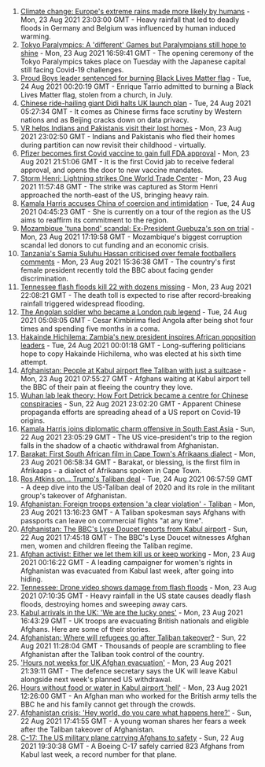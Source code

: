 1. [Climate change: Europe's extreme rains made more likely by humans](https://www.bbc.co.uk/news/science-environment-58309900) - Mon, 23 Aug 2021 23:03:00 GMT - Heavy rainfall that led to deadly floods in Germany and Belgium was influenced by human induced warming.
2. [Tokyo Paralympics: A 'different' Games but Paralympians still hope to shine](https://www.bbc.co.uk/sport/disability-sport/58306545) - Mon, 23 Aug 2021 16:59:41 GMT - The opening ceremony of the Tokyo Paralympics takes place on Tuesday with the Japanese capital still facing Covid-19 challenges.
3. [Proud Boys leader sentenced for burning Black Lives Matter flag](https://www.bbc.co.uk/news/world-us-canada-58312254) - Tue, 24 Aug 2021 00:20:19 GMT - Enrique Tarrio admitted to burning a Black Lives Matter flag, stolen from a church, in July.
4. [Chinese ride-hailing giant Didi halts UK launch plan](https://www.bbc.co.uk/news/business-58312996) - Tue, 24 Aug 2021 05:27:34 GMT - It comes as Chinese firms face scrutiny by Western nations and as Beijing cracks down on data privacy.
5. [VR helps Indians and Pakistanis visit their lost homes](https://www.bbc.co.uk/news/world-asia-india-58265851) - Mon, 23 Aug 2021 23:02:50 GMT - Indians and Pakistanis who fled their homes during partition can now revisit their childhood - virtually.
6. [Pfizer becomes first Covid vaccine to gain full FDA approval](https://www.bbc.co.uk/news/world-us-canada-58309254) - Mon, 23 Aug 2021 21:51:06 GMT - It is the first Covid jab to receive federal approval, and opens the door to new vaccine mandates.
7. [Storm Henri: Lightning strikes One World Trade Center](https://www.bbc.co.uk/news/world-us-canada-58304611) - Mon, 23 Aug 2021 11:57:48 GMT - The strike was captured as Storm Henri approached the north-east of the US, bringing heavy rain.
8. [Kamala Harris accuses China of coercion and intimidation](https://www.bbc.co.uk/news/world-asia-58312947) - Tue, 24 Aug 2021 04:45:23 GMT - She is currently on a tour of the region as the US aims to reaffirm its commitment to the region.
9. [Mozambique 'tuna bond' scandal: Ex-President Guebuza's son on trial](https://www.bbc.co.uk/news/world-africa-58304737) - Mon, 23 Aug 2021 17:19:58 GMT - Mozambique's biggest corruption scandal led donors to cut funding and an economic crisis.
10. [Tanzania's Samia Suluhu Hassan criticised over female footballers comments](https://www.bbc.co.uk/news/world-africa-58306708) - Mon, 23 Aug 2021 15:36:38 GMT - The country's first female president recently told the BBC about facing gender discrimination.
11. [Tennessee flash floods kill 22 with dozens missing](https://www.bbc.co.uk/news/world-us-canada-58300877) - Mon, 23 Aug 2021 22:08:21 GMT - The death toll is expected to rise after record-breaking rainfall triggered widespread flooding.
12. [The Angolan soldier who became a London pub legend](https://www.bbc.co.uk/news/uk-58266180) - Tue, 24 Aug 2021 05:08:05 GMT - Cesar Kimbirima fled Angola after being shot four times and spending five months in a coma.
13. [Hakainde Hichilema: Zambia's new president inspires African opposition leaders](https://www.bbc.co.uk/news/world-africa-58270973) - Tue, 24 Aug 2021 00:01:18 GMT - Long-suffering politicians hope to copy Hakainde Hichilema, who was elected at his sixth time attempt.
14. [Afghanistan: People at Kabul airport flee Taliban with just a suitcase](https://www.bbc.co.uk/news/world-asia-58300386) - Mon, 23 Aug 2021 07:55:27 GMT - Afghans waiting at Kabul airport tell the BBC of their pain at fleeing the country they love.
15. [Wuhan lab leak theory: How Fort Detrick became a centre for Chinese conspiracies](https://www.bbc.co.uk/news/world-us-canada-58273322) - Sun, 22 Aug 2021 23:02:20 GMT - Apparent Chinese propaganda efforts are spreading ahead of a US report on Covid-19 origins.
16. [Kamala Harris joins diplomatic charm offensive in South East Asia](https://www.bbc.co.uk/news/world-asia-58277226) - Sun, 22 Aug 2021 23:05:29 GMT - The US vice-president's trip to the region falls in the shadow of a chaotic withdrawal from Afghanistan.
17. [Barakat: First South African film in Cape Town's Afrikaans dialect](https://www.bbc.co.uk/news/world-africa-58189393) - Mon, 23 Aug 2021 06:58:34 GMT - Barakat, or blessing, is the first film in Afrikaaps - a dialect of Afrikaans spoken in Cape Town.
18. [Ros Atkins on... Trump's Taliban deal](https://www.bbc.co.uk/news/world-58311135) - Tue, 24 Aug 2021 06:57:59 GMT - A deep dive into the US-Taliban deal of 2020 and its role in the militant group's takeover of Afghanistan.
19. [Afghanistan: Foreign troops extension 'a clear violation' - Taliban](https://www.bbc.co.uk/news/world-asia-58307188) - Mon, 23 Aug 2021 13:16:23 GMT - A Taliban spokesman says Afghans with passports can leave on commercial flights "at any time".
20. [Afghanistan: The BBC's Lyse Doucet reports from Kabul airport](https://www.bbc.co.uk/news/world-asia-58300416) - Sun, 22 Aug 2021 17:45:18 GMT - The BBC's Lyse Doucet witnesses Afghan men, women and children fleeing the Taliban regime.
21. [Afghan activist: Either we let them kill us or keep working](https://www.bbc.co.uk/news/world-asia-58301303) - Mon, 23 Aug 2021 00:16:22 GMT - A leading campaigner for women's rights in Afghanistan was evacuated from Kabul last week, after going into hiding.
22. [Tennessee: Drone video shows damage from flash floods](https://www.bbc.co.uk/news/world-us-canada-58303063) - Mon, 23 Aug 2021 07:10:35 GMT - Heavy rainfall in the US state causes deadly flash floods, destroying homes and sweeping away cars.
23. [Kabul arrivals in the UK: 'We are the lucky ones'](https://www.bbc.co.uk/news/uk-58305464) - Mon, 23 Aug 2021 16:43:29 GMT - UK troops are evacuating British nationals and eligible Afghans. Here are some of their stories.
24. [Afghanistan: Where will refugees go after Taliban takeover?](https://www.bbc.co.uk/news/world-asia-58283177) - Sun, 22 Aug 2021 11:28:04 GMT - Thousands of people are scrambling to flee Afghanistan after the Taliban took control of the country.
25. ['Hours not weeks for UK Afghan evacuation'](https://www.bbc.co.uk/news/uk-58302734) - Mon, 23 Aug 2021 21:39:11 GMT - The defence secretary says the UK will leave Kabul alongside next week's planned US withdrawal.
26. [Hours without food or water in Kabul airport 'hell'](https://www.bbc.co.uk/news/uk-58305040) - Mon, 23 Aug 2021 12:26:00 GMT - An Afghan man who worked for the British army tells the BBC he and his family cannot get through the crowds.
27. [Afghanistan crisis: 'Hey world, do you care what happens here?'](https://www.bbc.co.uk/news/world-asia-58297623) - Sun, 22 Aug 2021 17:41:55 GMT - A young woman shares her fears a week after the Taliban takeover of Afghanistan.
28. [C-17: The US military plane carrying Afghans to safety](https://www.bbc.co.uk/news/world-asia-58297899) - Sun, 22 Aug 2021 19:30:38 GMT - A Boeing C-17 safely carried 823 Afghans from Kabul last week, a record number for that plane.

